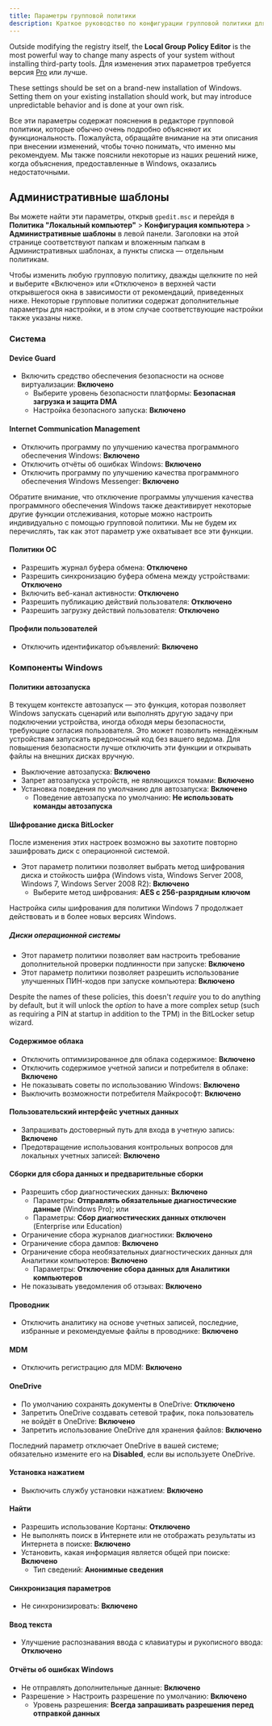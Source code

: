 ```yaml
---
title: Параметры групповой политики
description: Краткое руководство по конфигурации групповой политики для повышения конфиденциальности в Windows.
---
```


Outside modifying the registry itself, the **Local Group Policy Editor** is the most powerful way to change many aspects of your system without installing third-party tools. Для изменения этих параметров требуется версия [Pro](index.md#windows-editions) или лучше.

These settings should be set on a brand-new installation of Windows. Setting them on your existing installation should work, but may introduce unpredictable behavior and is done at your own risk.

Все эти параметры содержат пояснения в редакторе групповой политики, которые обычно очень подробно объясняют их функциональность. Пожалуйста, обращайте внимание на эти описания при внесении изменений, чтобы точно понимать, что именно мы рекомендуем. Мы также пояснили некоторые из наших решений ниже, когда объяснения, предоставленные в Windows, оказались недостаточными.

## Административные шаблоны

Вы можете найти эти параметры, открыв `gpedit.msc` и перейдя в **Политика "Локальный компьютер"** > **Конфигурация компьютера** > **Административные шаблоны** в левой панели. Заголовки на этой странице соответствуют папкам и вложенным папкам в Административных шаблонах, а пункты списка — отдельным политикам.

Чтобы изменить любую групповую политику, дважды щелкните по ней и выберите «Включено» или «Отключено» в верхней части открывшегося окна в зависимости от рекомендаций, приведенных ниже. Некоторые групповые политики содержат дополнительные параметры для настройки, и в этом случае соответствующие настройки также указаны ниже.

### Система

#### Device Guard

- Включить средство обеспечения безопасности на основе виртуализации: **Включено**
  - Выберите уровень безопасности платформы: **Безопасная загрузка и защита DMA**
  - Настройка безопасного запуска: **Включено**

#### Internet Communication Management

- Отключить программу по улучшению качества программного обеспечения Windows: **Включено**
- Отключить отчёты об ошибках Windows: **Включено**
- Отключить программу по улучшению качества программного обеспечения Windows Messenger: **Включено**

Обратите внимание, что отключение программы улучшения качества программного обеспечения Windows также деактивирует некоторые другие функции отслеживания, которые можно настроить индивидуально с помощью групповой политики. Мы не будем их перечислять, так как этот параметр уже охватывает все эти функции.

#### Политики ОС

- Разрешить журнал буфера обмена: **Отключено**
- Разрешить синхронизацию буфера обмена между устройствами: **Отключено**
- Включить веб-канал активности: **Отключено**
- Разрешить публикацию действий пользователя: **Отключено**
- Разрешить загрузку действий пользователя: **Отключено**

#### Профили пользователей

- Отключить идентификатор объявлений: **Включено**

### Компоненты Windows

#### Политики автозапуска

В текущем контексте автозапуск — это функция, которая позволяет Windows запускать сценарий или выполнять другую задачу при подключении устройства, иногда обходя меры безопасности, требующие согласия пользователя. Это может позволить ненадёжным устройствам запускать вредоносный код без вашего ведома. Для повышения безопасности лучше отключить эти функции и открывать файлы на внешних дисках вручную.

- Выключение автозапуска: **Включено**
- Запрет автозапуска устройств, не являющихся томами: **Включено**
- Установка поведения по умолчанию для автозапуска: **Включено**
  - Поведение автозапуска по умолчанию: **Не использовать команды автозапуска**

#### Шифрование диска BitLocker

После изменения этих настроек возможно вы захотите повторно зашифровать диск с операционной системой.

- Этот параметр политики позволяет выбрать метод шифрования диска и стойкость шифра (Windows vista, Windows Server 2008, Windows 7, Windows Server 2008 R2): **Включено**
  - Выберите метод шифрования: **AES c 256-разрядным ключом**

Настройка силы шифрования для политики Windows 7 продолжает действовать и в более новых версиях Windows.

##### Диски операционной системы

- Этот параметр политики позволяет вам настроить требование дополнительной проверки подлинности при запуске: **Включено**
- Этот параметр политики позволяет разрешить использование улучшенных ПИН-кодов при запуске компьютера: **Включено**

Despite the names of these policies, this doesn't _require_ you to do anything by default, but it will unlock the _option_ to have a more complex setup (such as requiring a PIN at startup in addition to the TPM) in the BitLocker setup wizard.

#### Содержимое облака

- Отключить оптимизированное для облака содержимое: **Включено**
- Отключить содержимое учетной записи и потребителя в облаке: **Включено**
- Не показывать советы по использованию Windows: **Включено**
- Выключить возможности потребителя Майкрософт: **Включено**

#### Пользовательский интерфейс учетных данных

- Запрашивать достоверный путь для входа в учетную запись: **Включено**
- Предотвращение использования контрольных вопросов для локальных учетных записей: **Включено**

#### Сборки для сбора данных и предварительные сборки

- Разрешить сбор диагностических данных: **Включено**
  - Параметры: **Отправлять обязательные диагностические данные** (Windows Pro); или
  - Параметры: **Сбор диагностических данных отключен** (Enterprise или Education)
- Ограничение сбора журналов диагностики: **Включено**
- Ограничение сбора дампов: **Включено**
- Ограничение сбора необязательных диагностических данных для Аналитики компьютеров: **Включено**
  - Параметры: **Отключение сбора данных для Аналитики компьютеров**
- Не показывать уведомления об отзывах: **Включено**

#### Проводник

- Отключить аналитику на основе учетных записей, последние, избранные и рекомендуемые файлы в проводнике: **Включено**

#### MDM

- Отключить регистрацию для MDM: **Включено**

#### OneDrive

- По умолчанию сохранять документы в OneDrive: **Отключено**
- Запретить OneDrive создавать сетевой трафик, пока пользователь не войдёт в OneDrive: **Включено**
- Запретить использование OneDrive для хранения файлов: **Включено**

Последний параметр отключает OneDrive в вашей системе; обязательно измените его на **Disabled**, если вы используете OneDrive.

#### Установка нажатием

- Выключить службу установки нажатием: **Включено**

#### Найти

- Разрешить использование Кортаны: **Отключено**
- Не выполнять поиск в Интернете или не отображать результаты из Интернета в поиске: **Включено**
- Установить, какая информация является общей при поиске: **Включено**
  - Тип сведений: **Анонимные сведения**

#### Синхронизация параметров

- Не синхронизировать: **Включено**

#### Ввод текста

- Улучшение распознавания ввода с клавиатуры и рукописного ввода: **Отключено**

#### Отчёты об ошибках Windows

- Не отправлять дополнительные данные: **Включено**
- Разрешение > Настроить разрешение по умолчанию: **Включено**
  - Уровень разрешения: **Всегда запрашивать разрешения перед отправкой данных**
